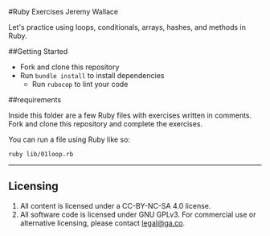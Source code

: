 #Ruby Exercises
Jeremy Wallace

Let's practice using loops, conditionals, arrays, hashes, and methods in Ruby.

##Getting Started

* Fork and clone this repository
* Run `bundle install` to install dependencies
  * Run `rubocop` to lint your code

##requirements

Inside this folder are a few Ruby files with exercises written in comments. Fork and clone this repository and complete the exercises.

You can run a file using Ruby like so:

```
ruby lib/01loop.rb
```

---

## Licensing
1. All content is licensed under a CC-BY-NC-SA 4.0 license.
2. All software code is licensed under GNU GPLv3. For commercial use or alternative licensing, please contact legal@ga.co.

